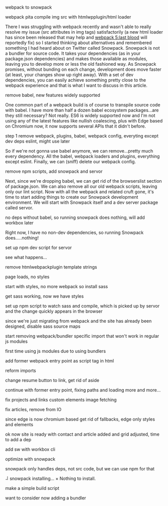 webpack to snowpack

webpack pita compile img src with htmlwpplugin/html loader

There I was struggling with webpack recently and wasn't able to really resolve my issue (src attributes in img tags) satisfactorily (a new html loader has since been released that may help and [webpack 5:last blood](https://github.com/webpack-contrib/html-loader/issues/195) will reportedly fix) so I started thinking about alternatives and remembered something I had heard about on Twitter called Snowpack.  Snowpack is not a bundler for source code.  It takes your dependencies (as in your package.json dependencies) and makes those available as modules, leaving you to develop more or less the old fashioned way.  As Snowpack promises, without bunding on each change, development does move faster (at least, your changes show up right away).  With a set of dev dependencies, you can easily achieve something pretty close to the webpack experience and that is what I want to discuss in this article.


remove babel, new features widely supported

One common part of a webpack build is of course to transpile source code with babel.  I have more than half a dozen babel ecosystem packages...are they still necessary?  Not really.  ES6 is widely supported now and I'm not using any of the latest features like nullish coalescing, plus with Edge based on Chromium now, it now supports several APIs that it didn't before.  


step 1 remove webpack, plugins, babel, webpack config, everyting except dev deps eslint, might use later

So if we're not gonna use babel anymore, we can remove...pretty much every dependency.  All the babel, webpack loaders and plugins, everything except eslint.  Finally, we can (sniff) delete our webpack config.

remove npm scripts, add snowpack and servor

Next, since we're dropping babel, we can get rid of the browserslist section of package.json.  We can also remove all our old webpack scripts, leaving only our lint script.  Now with all the webpack and related cruft gone, it's time to start adding things to create our Snowpack development environment.  We will start with Snowpack itself and a dev server package called servor.

no deps without babel, so running snowpack does nothing, will add workbox later

Right now, I have no non-dev dependencies, so running Snowpack does.....nothing!  

set up npm dev script for servor

see what happens...

remove htmlwebpackplugin template strings

page loads, no styles

start with styles, no more webpack so install sass

get sass working, now we have styles

set up npm script to watch sass and compile, which is picked up by servor and the change quickly appears in the browser

since we're just migrating from webpack and the site has already been designed, disable sass source maps

start removing webpack/bundler specific import that won't work in regular js modules

first time using js modules due to using bundlers

add former webpack entry point as script tag in html

reform imports

change resume button to link, get rid of aside

continue with former entry point, fixing paths and loading more and more...

fix projects and links custom elements image fetching

fix articles, remove from IO

since edge is now chromium based get rid of fallbacks, edge only styles and elements

ok now site is ready with contact and article added and grid adjusted, time to add a dep

add sw with workbox cli

optimize with snowpack

snowpack only handles deps, not src code, but we can use npm for that

⠼ snowpack installing... 
× Nothing to install.

make a simple build script

want to consider now adding a bundler




